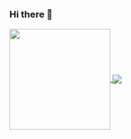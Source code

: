 ### Hi there 👋

<p align="left">
  <a href="https://github.com/anuraghazra/github-readme-stats">
    <img height="180em"
      align="center"
      src="https://github-readme-stats.vercel.app/api/top-langs/?username=oliveiring&layout=compact"
    />
  </a>
  <a href="https://github.com/anuraghazra/github-readme-stats">
    <img heigth="180em"
      align="center"
      src="https://github-readme-stats.vercel.app/api?username=oliveiring&count_private=true&show_icons=true&custom_title=Github%20Status&hide=issues"
    />
  </a>
</p>

<!--
**oliveiring/oliveiring** is a ✨ _special_ ✨ repository because its `README.md` (this file) appears on your GitHub profile.

Here are some ideas to get you started:

- 🔭 I’m currently working on ...
- 🌱 I’m currently learning ...
- 👯 I’m looking to collaborate on ...
- 🤔 I’m looking for help with ...
- 💬 Ask me about ...
- 📫 How to reach me: ...
- 😄 Pronouns: ...
- ⚡ Fun fact: ...
-->
